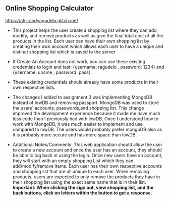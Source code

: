 ## Online Shopping Calculator

https://a5-randyagudelo.glitch.me/

- This project helps the user create a shopping list where they can add, modify, and remove products as well as give the final total cost of all the products in the list.
Each user can have their own shopping list by creating their own account which allows each user to have a unique and distinct shopping list which is saved to the server

- If Create An Account does not work, you can use these existing credentials to login and test: {username: ragudelo , password: 1234} and {username: uname , password: pass}

- These existing credentials should already have some products in their own respective lists.

- The changes I added to assignment 3 was implementing MongoDB instead of lowDB and removing passport. MongoDB was used to store the users' accounts, passwords,and shopping list. 
This change improved the development experience because it made me have much less code than I previously had with lowDB. Once I understood how to work with MongoDB, it was much 
easier to implement and use compared to lowDB. The users would probably prefer mongoDB also as it is probably more secure and has more space than lowDB.

- Additional Notes/Comments: This web application should allow the user to create a new account and once the user has an account, they should be able to log back in using the login. 
 Once new users have an account, they will start with an empty shopping List which they can add/modify/remove items. Each user has their own respective accounts and shopping list that are 
 all unique to each user. When removing products, users are expected to only remove the products they have in their shopping list using the exact same name that is in their list. 
 **Important: When clicking the sign out, view shopping list, and the back buttons, click on letters within the button to get a response.** 

